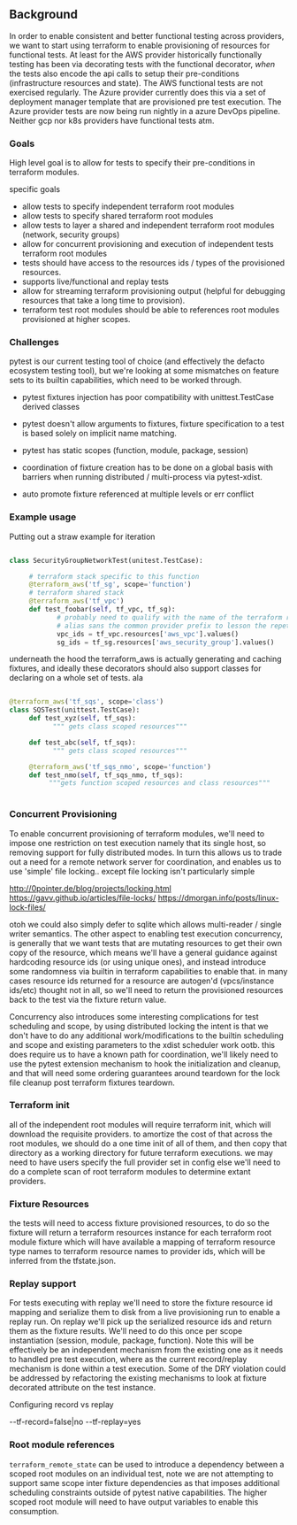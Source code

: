 ## Background 

In order to enable consistent and better functional testing across
providers, we want to start using terraform to enable provisioning of
resources for functional tests. At least for the AWS provider
historically functionally testing has been via decorating tests with
the functional decorator, *when* the tests also encode the api calls
to setup their pre-conditions (infrastructure resources and
state). The AWS functional tests are not exercised regularly. The
Azure provider currently does this via a set of deployment manager
template that are provisioned pre test execution. The Azure provider
tests are now being run nightly in a azure DevOps pipeline. Neither
gcp nor k8s providers have functional tests atm.


### Goals 

High level goal is to allow for tests to specify their pre-conditions
in terraform modules.

specific goals

 - allow tests to specify independent terraform root modules
 - allow tests to specify shared terraform root modules
 - allow tests to layer a shared and independent terraform root
   modules (network, security groups)
 - allow for concurrent provisioning and execution of independent
   tests terraform root modules
 - tests should have access to the resources ids / types of the provisioned resources.
 - supports live/functional and replay tests
 - allow for streaming terraform provisioning output (helpful for
   debugging resources that take a long time to provision).
 - terraform test root modules should be able to references root
   modules provisioned at higher scopes.

### Challenges

pytest is our current testing tool of choice (and effectively the
defacto ecosystem testing tool), but we're looking at some mismatches
on feature sets to its builtin capabilities, which need to be worked
through.

 - pytest fixtures injection has poor compatibility with
   unittest.TestCase derived classes
 - pytest doesn't allow arguments to fixtures, fixture specification
   to a test is based solely on implicit name matching.
 - pytest has static scopes (function, module, package, session)
 - coordination of fixture creation has to be done on a global basis
   with barriers when running distributed / multi-process via
   pytest-xdist.

 - auto promote fixture referenced at multiple levels or err conflict


### Example usage

Putting out a straw example for iteration

```python

class SecurityGroupNetworkTest(unitest.TestCase):

     # terraform stack specific to this function
     @terraform_aws('tf_sg', scope='function')
     # terraform shared stack
     @terraform_aws('tf_vpc')
     def test_foobar(self, tf_vpc, tf_sg):
            # probably need to qualify with the name of the terraform resource, might be able to 
            # alias sans the common provider prefix to lesson the repetition.
            vpc_ids = tf_vpc.resources['aws_vpc'].values()
            sg_ids = tf_sg.resources['aws_security_group'].values()
```

underneath the hood the terraform_aws is actually generating and
caching fixtures, and ideally these decorators should also support
classes for declaring on a whole set of tests. ala


```python

@terraform_aws('tf_sqs', scope='class')
class SQSTest(unittest.TestCase):
     def test_xyz(self, tf_sqs):
           """ gets class scoped resources"""

     def test_abc(self, tf_sqs):
           """ gets class scoped resources"""

     @terraform_aws('tf_sqs_nmo', scope='function')
     def test_nmo(self, tf_sqs_nmo, tf_sqs):
          """gets function scoped resources and class resources"""
  
```

### Concurrent Provisioning

To enable concurrent provisioning of terraform modules, we'll need to
impose one restriction on test execution namely that its single host,
so removing support for fully distributed modes. In turn this allows
us to trade out a need for a remote network server for coordination,
and enables us to use 'simple' file locking.. except file locking
isn't particularly simple

http://0pointer.de/blog/projects/locking.html
https://gavv.github.io/articles/file-locks/
https://dmorgan.info/posts/linux-lock-files/

otoh we could also simply defer to sqlite which allows multi-reader /
single writer semantics. The other aspect to enabling test execution
concurrency, is generally that we want tests that are mutating
resources to get their own copy of the resource, which means we'll
have a general guidance against hardcoding resource ids (or using
unique ones), and instead introduce some randomness via builtin in
terraform capabilities to enable that. in many cases resource ids
returned for a resource are autogen'd (vpcs/instance ids/etc) thought
not in all, so we'll need to return the provisioned resources back to
the test via the fixture return value.

Concurrency also introduces some interesting complications for test
scheduling and scope, by using distributed locking the intent is that
we don't have to do any additional work/modifications to the builtin
scheduling and scope and existing parameters to the xdist scheduler
work ootb. this does require us to have a known path for coordination,
we'll likely need to use the pytest extension mechanism to hook the
initialization and cleanup, and that will need some ordering
guarantees around teardown for the lock file cleanup post terraform
fixtures teardown.

### Terraform init

all of the independent root modules will require terraform init, which
will download the requisite providers. to amortize the cost of that
across the root modules, we should do a one time init of all of them,
and then copy that directory as a working directory for future
terraform executions. we may need to have users specify the full
provider set in config else we'll need to do a complete scan of root
terraform modules to determine extant providers.

### Fixture Resources

the tests will need to access fixture provisioned resources, to do so
the fixture will return a terraform resources instance for each
terraform root module fixture which will have available a mapping of
terraform resource type names to terraform resource names to provider
ids, which will be inferred from the tfstate.json.

### Replay support

For tests executing with replay we'll need to store the fixture
resource id mapping and serialize them to disk from a live
provisioning run to enable a replay run. On replay we'll pick up the
serialized resource ids and return them as the fixture results. We'll
need to do this once per scope instantiation (session, module,
package, function). Note this will be effectively be an independent
mechanism from the existing one as it needs to handled pre test
execution, where as the current record/replay mechanism is done within
a test execution. Some of the DRY violation could be addressed by
refactoring the existing mechanisms to look at fixture decorated
attribute on the test instance.

Configuring record vs replay

--tf-record=false|no
--tf-replay=yes

### Root module references

`terraform_remote_state` can be used to introduce a dependency between
a scoped root modules on an individual test, note we are not
attempting to support same scope inter fixture dependencies as that
imposes additional scheduling constraints outside of pytest native
capabilities. The higher scoped root module will need to have output
variables to enable this consumption.




